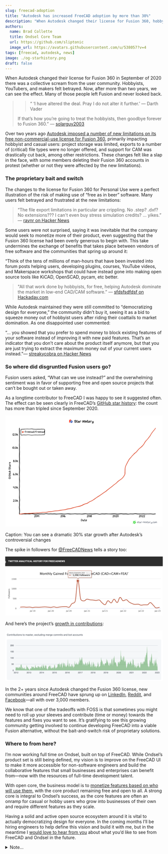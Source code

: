 ```yaml
---
slug: freecad-adoption
title: "Autodesk has increased FreeCAD adoption by more than 30%"
description: "When Autodesk changed their license for Fusion 360, hobbyists, youtubers, and makers felt betrayed. Now, after more than two years, we can see the effect."
authors:
  name: Brad Collette
  title: Ondsel Core Team
  url: https://github.com/sliptonic
  image_url: https://avatars.githubusercontent.com/u/538057?v=4
tags: [freecad, autodesk, news]
image: ./og-starhistory.png
draft: false
---
```


When Autodesk changed their license for Fusion 360 in September of 2020 there was a collective scream from the user community. Hobbyists, YouTubers, and makers felt betrayed. Now, after more than two years, we can see the effect. Many of those people left Fusion and never looked back.

<!-- truncate -->

>>“	‘I have altered the deal. Pray I do not alter it further.’
>>	— Darth Vader
>
>If that’s how you’re going to treat the hobbyists, then goodbye forever to Fusion 360.”
>— [solarguy2003](https://www.autodesk.com/products/fusion-360/blog/changes-to-fusion-360-for-personal-use/#comment-11741)

Over two years ago [Autodesk imposed a number of new limitations on its free non-commercial-use license for Fusion 360](https://www.autodesk.com/products/fusion-360/blog/changes-to-fusion-360-for-personal-use/), primarily impacting hobbyist and casual users: project storage was limited, exports to a number of (critical) file types were no longer offered, and support for CAM was drastically cut back, among other restrictions. These changes felt like a slap in the face, with some members deleting their Fusion 360 accounts in protest (whether or not they were affected by the new limitations).

### The proprietary bait and switch

The changes to the license for Fusion 360 for Personal Use were a perfect illustration of the risk of making use of “free as in beer” software. Many users felt betrayed and frustrated at the new limitations:

> “The file export limitations in particular are crippling. No .step? .dxf? No extensions??? I can't even buy stress simulation credits? … yikes.”
> — [raynr on Hacker News](https://news.ycombinator.com/item?id=24496171)

Some users were not surprised, saying it was inevitable that the company would seek to monetize more of their product, even suggesting that the Fusion 360 license had been overly generous to begin with. This take undermines the exchange of benefits that takes place between vendors of free software and the communities that spring up around it:

“Think of the tens of millions of man-hours that have been invested into forum posts helping users, developing plugins, courses, YouTube videos, and Makerspace workshops that could have instead gone into making open source tools like KiCAD, OpenSCAD, pycam, etc better.

>"All that work done by hobbyists, for free, helping Autodesk dominate the market in low-end CAD/CAM software.”
>— [sfdsfsdfdsf on Hackaday.com](https://hackaday.com/2020/09/16/autodesk-announces-major-changes-to-fusion-360-personal-use-license-terms/#comment-6278789)

While Autodesk maintained they were still committed to “democratizing design for everyone,” the community didn’t buy it, seeing it as a bid to squeeze money out of hobbyist users after riding their coattails to market domination. As one disappointed user commented:

“... you showed that you prefer to spend money to block existing features of your software instead of improving it with new paid features. That’s an indicator that you don’t care about the product itself anymore, but that you are just trying to extract the maximum money out of your current users instead.”— [streakycobra on Hacker News](https://news.ycombinator.com/item?id=24498013)

### So where did disgruntled Fusion users go?

Fusion users asked, “What can we use instead?” and the overwhelming sentiment was in favor of supporting free and open source projects that can’t be bought out or taken away.

As a longtime contributor to FreeCAD I was happy to see it suggested often. The effect can be seen clearly in FreeCAD’s [GitHub star history](https://star-history.com/#freecad/freecad&Date): the count has more than tripled since September 2020.

![github star history](./image3.png)

Caption: You can see a dramatic 30% star growth after Autodesk’s controversial changes

The spike in followers for [@FreeCADNews](https://twitter.com/freecadnews) tells a story too:

![twitter analytics](./image1.png)

And here’s the project’s [growth in contributions](https://github.com/FreeCAD/FreeCAD/graphs/contributors):

![contribution growth](./image2.png)

In the 2+ years since Autodesk changed the Fusion 360 license, new communities around FreeCAD have sprung up on [LinkedIn](https://www.linkedin.com/groups/4295230/), [Reddit](https://www.reddit.com/r/FreeCAD/), and [Facebook](https://facebook.com/FreeCAD/)—all with over 3,000 members.

We know that one of the tradeoffs with FOSS is that sometimes you might need to roll up your sleeves and contribute (time or money) towards the features and fixes you want to see. It’s gratifying to see this growing community getting involved to continue developing FreeCAD into a viable Fusion alternative, without the bait-and-switch risk of proprietary solutions.

### Where to from here?

I’m now working full time on Ondsel, built on top of FreeCAD. While Ondsel’s product set is still being defined, my vision is to improve on the FreeCAD UI to make it more accessible for non-software engineers and build the collaborative features that small businesses and enterprises can benefit from—now with the resources of full-time development talent.

With open core, the business model is to [monetize features based on who will use them](https://opencoreventures.com/blog/2023-01-open-core-standard-pricing-model/), with the core product remaining free and open to all. A strong core is integral to Ondsel’s success, as the core features are often an onramp for casual or hobby users who grow into businesses of their own and require different features as they scale.

Having a solid and active open source ecosystem around it is vital to actually democratizing design for everyone. In the coming months I’ll be hiring engineers to help define this vision and build it with me, but in the meantime I [would love to hear from you](https://github.com/orgs/Ondsel-Development/discussions/1) about what you’d like to see from FreeCAD and Ondsel in the future.


<details>
  <summary>Note...</summary>
  <div>
  I’m Brad Collette, longtime FreeCAD contributor and CTO of Ondsel, a new open core company built on top of FreeCAD. Ondsel helps you share useful aspects of your solid models without giving away your designs. We’re working on improving collaboration and feature accessibility and integrating with your existing tools. You can read more about my vision for FreeCAD and Ondsel <a href="https://opencoreventures.com/blog/2023-01-ondsel-freecad-launch/">here</a>

<br/>
  </div>
</details>
